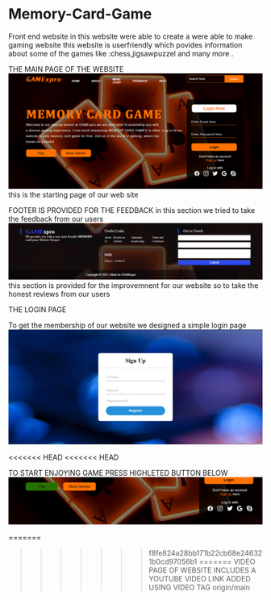 # Memory-Card-Game
Front end website in this website were able to create a were able to make gaming website
this website is userfriendly which povides information about some of the games like :chess,jigsawpuzzel and many more .


THE MAIN PAGE OF THE WEBSITE
![alt text](<Screenshot 2024-05-15 151243.png>)
this is the starting page of our web site


FOOTER IS PROVIDED FOR THE FEEDBACK
in this section we tried to take the feedback from our users
![alt text](<Screenshot 2024-05-15 153155.png>)
this section is provided for the improvemnent for our website 
so to take the honest reviews from our users


THE LOGIN PAGE

To get the membership of our website we designed a simple login page
![alt text](<Screenshot 2024-05-15 151647.png>)

<<<<<<< HEAD
<<<<<<< HEAD

TO START ENJOYING GAME PRESS HIGHLETED BUTTON BELOW
![alt text](<Screenshot 2024-05-16 172018.png>) 


=======
>>>>>>> f8fe824a28bb171b22cb68e246321b0cd97056b1
=======
VIDEO PAGE OF WEBSITE INCLUDES A YOUTUBE VIDEO LINK ADDED USING VIDEO TAG
>>>>>>> origin/main

